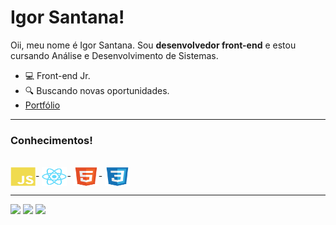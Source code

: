 # Igor Santana!

Oii, meu nome é Igor Santana. Sou **desenvolvedor front-end** e estou cursando Análise e Desenvolvimento de Sistemas. 

 - 💻 Front-end Jr.
 - 🔍 Buscando novas oportunidades.
 - <a href="https://igor-v-santana.github.io/Portfolio/">Portfólio</a>


<hr>

### Conhecimentos!
<div style="display: inline_block"><br>
  	<img align="center" alt="Igor-Js" height="30" width="40" src="https://raw.githubusercontent.com/devicons/devicon/master/icons/javascript/javascript-plain.svg">-
	<img align="center" alt="Igor-React" height="30" width="40" src="https://raw.githubusercontent.com/devicons/devicon/master/icons/react/react-original.svg">-
	<img align="center" alt="Igor-HTML" height="30" width="40" src="https://raw.githubusercontent.com/devicons/devicon/master/icons/html5/html5-original.svg">-
  	<img align="center" alt="Igor-CSS" height="30" width="40" src="https://raw.githubusercontent.com/devicons/devicon/master/icons/css3/css3-original.svg">
<div> 
<hr>
	<a href="https://www.linkedin.com/in/igor-santanaa/" target="_blank"><img src="https://img.shields.io/badge/-LinkedIn-%230077B5?style=for-the-badge&logo=linkedin&logoColor=white" target="_blank"></a> 
 	<a href = "mailto:igor.santanahkd@gmail.com"><img src="https://img.shields.io/badge/-Gmail-%23333?style=for-the-badge&logo=gmail&logoColor=white" target="_blank"></a>
 	<a href="https://instagram.com/igorhkd" target="_blank"><img src="https://img.shields.io/badge/-Instagram-%23E4405F?style=for-the-badge&logo=instagram&logoColor=white" target="_blank"></a>
